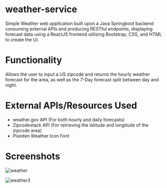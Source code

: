 # weather-service
Simple Weather web application built upon a Java Springboot backend consuming external APIs and producing RESTful endpoints, displaying forecast data using a ReactJS frontend utilizing Bootstrap, CSS, and HTML to create the UI.

# Functionality
Allows the user to input a US zipcode and returns the hourly weather forecast for the area, as well as the 7-Day forecast split between day and night.

# External APIs/Resources Used
- weather.gov API (For both hourly and daily forecasts)
- Zipcodestack API (For retrieving the latitude and longitude of the zipcode area)
- Pixeden Weather Icon Font

# Screenshots
![weather](https://github.com/TahaHabibullah/weather-service/assets/68024963/747b4992-7e1c-46de-93a5-b82f9b910b10)

![weather3](https://github.com/TahaHabibullah/weather-service/assets/68024963/7bc9ad2b-8466-4365-b9b8-46e4148cc1a8)






